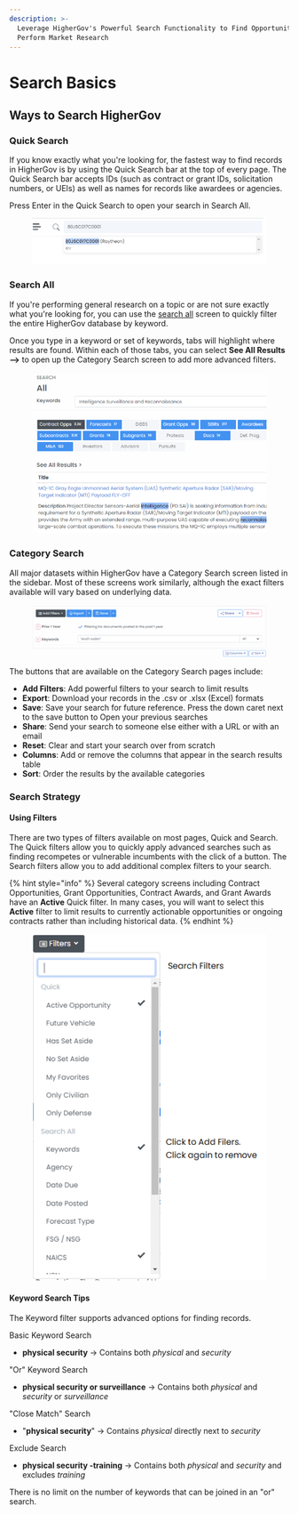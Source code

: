 ```yaml
---
description: >-
  Leverage HigherGov's Powerful Search Functionality to Find Opportunities and
  Perform Market Research
---
```


# Search Basics

## Ways to Search HigherGov

### Quick Search

If you know exactly what you're looking for, the fastest way to find records in HigherGov is by using the Quick Search bar at the top of every page.  The Quick Search bar accepts IDs (such as contract or grant IDs, solicitation numbers, or UEIs) as well as names for records like awardees or agencies. &#x20;

Press Enter in the Quick Search to open your search in Search All.

<figure><img src=".gitbook/assets/image (9).png" alt=""><figcaption></figcaption></figure>

### Search All

If you're performing general research on a topic or are not sure exactly what you're looking for, you can use the [search all](https://www.highergov.com/all/) screen to quickly filter the entire HigherGov database by keyword.  &#x20;

Once you type in a keyword or set of keywords, tabs will highlight where results are found.  Within each of those tabs, you can select **See All Results -->** to open up the Category Search screen to add more advanced filters.

<figure><img src=".gitbook/assets/image (6).png" alt=""><figcaption></figcaption></figure>

### Category Search

All major datasets within HigherGov have a Category Search screen listed in the sidebar.  Most of these screens work similarly, although the exact filters available will vary based on underlying data.

<figure><img src=".gitbook/assets/image.png" alt=""><figcaption></figcaption></figure>

The buttons that are available on the Category Search pages include:

* **Add Filters**: Add powerful filters to your search to limit results
* **Export**: Download your records in the .csv or .xlsx (Excel) formats
* **Save**: Save your search for future reference.  Press the down caret next to the save button to Open your previous searches
* **Share**: Send your search to someone else either with a URL or with an email
* **Reset**: Clear and start your search over from scratch
* **Columns**: Add or remove the columns that appear in the search results table
* **Sort**: Order the results by the available categories

### Search Strategy

#### Using Filters

There are two types of filters available on most pages, Quick and Search.  The Quick filters allow you to quickly apply advanced searches such as finding recompetes or vulnerable incumbents with the click of a button.  The Search filters allow you to add additional complex filters to your search. &#x20;

{% hint style="info" %}
Several category screens including Contract Opportunities, Grant Opportunities, Contract Awards, and Grant Awards have an **Active** Quick filter.  In many cases,  you will want to select this **Active** filter to limit results to currently actionable opportunities or ongoing contracts rather than including historical data.
{% endhint %}

<figure><img src=".gitbook/assets/image (2).png" alt=""><figcaption></figcaption></figure>

#### Keyword Search Tips

The Keyword filter supports advanced options for finding records.&#x20;

Basic Keyword Search

* **physical security** -> Contains both _physical_ and _security_

"Or" Keyword Search

* **physical security or surveillance** -> Contains both _physical_ and _security_ or _surveillance_

"Close Match" Search

* "**physical security**" -> Contains _physical_ directly next to _security_

Exclude Search

* **physical security -training** -> Contains both _physical_ and _security_ and excludes _training_

There is no limit on the number of keywords that can be joined in an "or" search.



